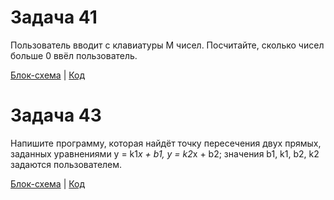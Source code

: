 # Задача 41
Пользователь вводит с клавиатуры М чисел. Посчитайте, сколько чисел больше 0 ввёл пользователь.

[Блок-схема](ex41/diag41.png)  |  [Код](ex41/Program.cs)

# Задача 43
Напишите программу, которая найдёт точку пересечения двух прямых, заданных уравнениями y = k1*x + b1, y = k2*x + b2; значения b1, k1, b2, k2 задаются пользователем.

[Блок-схема](ex43/diag43.png)  |  [Код](ex43/Program.cs)